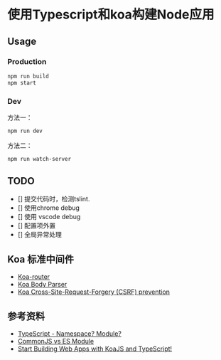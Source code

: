 # 使用Typescript和koa构建Node应用

## Usage

### Production

```bash
npm run build
npm start
```

### Dev

方法一：

```bash
npm run dev
```

方法二：

```bash
npm run watch-server
```

## TODO

- [] 提交代码时，检测tslint.
- [] 使用chrome debug
- [] 使用 vscode debug
- [] 配置项外置
- [] 全局异常处理

## Koa 标准中间件

- [Koa-router](https://github.com/alexmingoia/koa-router)
- [Koa Body Parser](https://github.com/dlau/koa-body)
- [Koa Cross-Site-Request-Forgery (CSRF) prevention](https://medium.com/netscape/start-building-web-apps-with-koajs-and-typescript-366264dec608)

## 参考资料

- [TypeScript - Namespace? Module?](https://blog.higan.me/namespace-and-module-in-typescript/)
- [CommonJS vs  ES Module](https://zhuanlan.zhihu.com/p/32813237)
- [Start Building Web Apps with KoaJS and TypeScript!](https://medium.com/netscape/start-building-web-apps-with-koajs-and-typescript-366264dec608)
